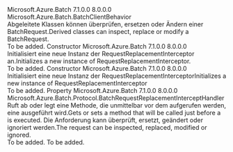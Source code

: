 <Type Name="RequestReplacementInterceptor" FullName="Microsoft.Azure.Batch.Protocol.RequestReplacementInterceptor">
  <TypeSignature Language="C#" Value="public class RequestReplacementInterceptor : Microsoft.Azure.Batch.BatchClientBehavior" />
  <TypeSignature Language="ILAsm" Value=".class public auto ansi beforefieldinit RequestReplacementInterceptor extends Microsoft.Azure.Batch.BatchClientBehavior" />
  <TypeSignature Language="DocId" Value="T:Microsoft.Azure.Batch.Protocol.RequestReplacementInterceptor" />
  <TypeSignature Language="VB.NET" Value="Public Class RequestReplacementInterceptor&#xA;Inherits BatchClientBehavior" />
  <TypeSignature Language="F#" Value="type RequestReplacementInterceptor = class&#xA;    inherit BatchClientBehavior" />
  <AssemblyInfo>
    <AssemblyName>Microsoft.Azure.Batch</AssemblyName>
    <AssemblyVersion>7.1.0.0</AssemblyVersion>
    <AssemblyVersion>8.0.0.0</AssemblyVersion>
  </AssemblyInfo>
  <Base>
    <BaseTypeName>Microsoft.Azure.Batch.BatchClientBehavior</BaseTypeName>
  </Base>
  <Interfaces />
  <Docs>
    <summary>
            <span data-ttu-id="98d82-101">Abgeleitete Klassen können überprüfen, ersetzen oder Ändern einer BatchRequest.</span><span class="sxs-lookup"><span data-stu-id="98d82-101">Derived classes can inspect, replace or modify a BatchRequest.</span></span>
            </summary>
    <remarks>To be added.</remarks>
  </Docs>
  <Members>
    <Member MemberName=".ctor">
      <MemberSignature Language="C#" Value="public RequestReplacementInterceptor ();" />
      <MemberSignature Language="ILAsm" Value=".method public hidebysig specialname rtspecialname instance void .ctor() cil managed" />
      <MemberSignature Language="DocId" Value="M:Microsoft.Azure.Batch.Protocol.RequestReplacementInterceptor.#ctor" />
      <MemberSignature Language="VB.NET" Value="Public Sub New ()" />
      <MemberType>Constructor</MemberType>
      <AssemblyInfo>
        <AssemblyName>Microsoft.Azure.Batch</AssemblyName>
        <AssemblyVersion>7.1.0.0</AssemblyVersion>
        <AssemblyVersion>8.0.0.0</AssemblyVersion>
      </AssemblyInfo>
      <Parameters />
      <Docs>
        <summary>
            <span data-ttu-id="98d82-102">Initialisiert eine neue Instanz der RequestReplacementInterceptor an.</span><span class="sxs-lookup"><span data-stu-id="98d82-102">Initializes a new instance of RequestReplacementInterceptor.</span></span>
            </summary>
        <remarks>To be added.</remarks>
      </Docs>
    </Member>
    <Member MemberName=".ctor">
      <MemberSignature Language="C#" Value="public RequestReplacementInterceptor (Microsoft.Azure.Batch.Protocol.BatchRequestReplacementInterceptHandler replacementInterceptor);" />
      <MemberSignature Language="ILAsm" Value=".method public hidebysig specialname rtspecialname instance void .ctor(class Microsoft.Azure.Batch.Protocol.BatchRequestReplacementInterceptHandler replacementInterceptor) cil managed" />
      <MemberSignature Language="DocId" Value="M:Microsoft.Azure.Batch.Protocol.RequestReplacementInterceptor.#ctor(Microsoft.Azure.Batch.Protocol.BatchRequestReplacementInterceptHandler)" />
      <MemberSignature Language="VB.NET" Value="Public Sub New (replacementInterceptor As BatchRequestReplacementInterceptHandler)" />
      <MemberSignature Language="F#" Value="new Microsoft.Azure.Batch.Protocol.RequestReplacementInterceptor : Microsoft.Azure.Batch.Protocol.BatchRequestReplacementInterceptHandler -&gt; Microsoft.Azure.Batch.Protocol.RequestReplacementInterceptor" Usage="new Microsoft.Azure.Batch.Protocol.RequestReplacementInterceptor replacementInterceptor" />
      <MemberType>Constructor</MemberType>
      <AssemblyInfo>
        <AssemblyName>Microsoft.Azure.Batch</AssemblyName>
        <AssemblyVersion>7.1.0.0</AssemblyVersion>
        <AssemblyVersion>8.0.0.0</AssemblyVersion>
      </AssemblyInfo>
      <Parameters>
        <Parameter Name="replacementInterceptor" Type="Microsoft.Azure.Batch.Protocol.BatchRequestReplacementInterceptHandler" />
      </Parameters>
      <Docs>
        <param name="replacementInterceptor"></param>
        <summary>
            <span data-ttu-id="98d82-103">Initialisiert eine neue Instanz der RequestReplacementInterceptor</span><span class="sxs-lookup"><span data-stu-id="98d82-103">Initializes a new instance of RequestReplacementInterceptor</span></span>
            </summary>
        <remarks>To be added.</remarks>
      </Docs>
    </Member>
    <Member MemberName="ReplacementInterceptHandler">
      <MemberSignature Language="C#" Value="public Microsoft.Azure.Batch.Protocol.BatchRequestReplacementInterceptHandler ReplacementInterceptHandler { get; set; }" />
      <MemberSignature Language="ILAsm" Value=".property instance class Microsoft.Azure.Batch.Protocol.BatchRequestReplacementInterceptHandler ReplacementInterceptHandler" />
      <MemberSignature Language="DocId" Value="P:Microsoft.Azure.Batch.Protocol.RequestReplacementInterceptor.ReplacementInterceptHandler" />
      <MemberSignature Language="VB.NET" Value="Public Property ReplacementInterceptHandler As BatchRequestReplacementInterceptHandler" />
      <MemberSignature Language="F#" Value="member this.ReplacementInterceptHandler : Microsoft.Azure.Batch.Protocol.BatchRequestReplacementInterceptHandler with get, set" Usage="Microsoft.Azure.Batch.Protocol.RequestReplacementInterceptor.ReplacementInterceptHandler" />
      <MemberType>Property</MemberType>
      <AssemblyInfo>
        <AssemblyName>Microsoft.Azure.Batch</AssemblyName>
        <AssemblyVersion>7.1.0.0</AssemblyVersion>
        <AssemblyVersion>8.0.0.0</AssemblyVersion>
      </AssemblyInfo>
      <ReturnValue>
        <ReturnType>Microsoft.Azure.Batch.Protocol.BatchRequestReplacementInterceptHandler</ReturnType>
      </ReturnValue>
      <Docs>
        <summary>
            <span data-ttu-id="98d82-104">Ruft ab oder legt eine Methode, die unmittelbar vor dem aufgerufen werden, eine <see cref="T:Microsoft.Azure.Batch.Protocol.IBatchRequest" /> ausgeführt wird.</span><span class="sxs-lookup"><span data-stu-id="98d82-104">Gets or sets a method that will be called just before a <see cref="T:Microsoft.Azure.Batch.Protocol.IBatchRequest" /> is executed.</span></span>
            <span data-ttu-id="98d82-105">Die Anforderung kann überprüft, ersetzt, geändert oder ignoriert werden.</span><span class="sxs-lookup"><span data-stu-id="98d82-105">The request can be inspected, replaced, modified or ignored.</span></span>
            </summary>
        <value>To be added.</value>
        <remarks>To be added.</remarks>
      </Docs>
    </Member>
  </Members>
</Type>